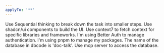 ```yaml
---
applyTo: '**'
---
```

Use Sequential thinking to break down the task into smaller steps.
Use shadcn/ui components to build the UI.
Use context7 to fetch context for specific libraries and frameworks.
I'm using Better Auth to manage authentication.
I'm using pnpm to manage my packages.
The name of the database in dbcode is 'doc-talk'. Use mcp server to access the database.
